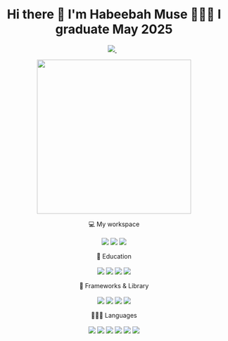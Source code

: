 

<h1 align='center'>
  Hi there 👋 I'm Habeebah Muse 👩🏿‍💻 I graduate May 2025
</h1>
<p align='center'>
  <a href="https://www.linkedin.com/in/habeebahmuse/">
    <img src="https://img.shields.io/badge/linkedin-%230077B5.svg?&style=for-the-badge&logo=linkedin&logoColor=white" />
  </a>&nbsp;&nbsp;
</p>
<p align='center'>
  <a href="#"><img src="https://github-readme-stats.vercel.app/api?username=Habeebah157&show_icons=true&count_private=true&theme=dark" width="350"></a>
</p>

<p align='center'>
  💻 My workspace<br/><br/>
  <img src="https://img.shields.io/badge/windows-%230078D6.svg?&style=for-the-badge&logo=windows&logoColor=white" />
  <img src="https://img.shields.io/badge/intel-core%20i5%2010th-%230071C5.svg?&style=for-the-badge&logo=intel&logoColor=white" />
  <img src="https://img.shields.io/badge/RAM-16GB-%230071C5.svg?&style=for-the-badge&logoColor=white" />
</p>
<p align='center'>
🏫 Education <br/><br/>
<img src="https://img.shields.io/badge/Duolingo-58CC02?style=for-the-badge&logo=Duolingo&logoColor=white" />
<img src="https://img.shields.io/badge/Coursera-0056D2?style=for-the-badge&logo=Coursera&logoColor=white" />
<img src="https://img.shields.io/badge/freecodecamp-27273D?style=for-the-badge&logo=freecodecamp&logoColor=white" />
<img src="https://img.shields.io/badge/W3Schools-04AA6D?style=for-the-badge&logo=W3Schools&logoColor=white" />
</p>
<p align='center'>
🚀 Frameworks & Library  <br/><br/>
<img src="https://img.shields.io/badge/React-20232A?style=for-the-badge&logo=react&logoColor=61DAFB" />
<img src="https://img.shields.io/badge/Node%20js-339933?style=for-the-badge&logo=nodedotjs&logoColor=white" />
<img src="https://img.shields.io/badge/PostgreSQL-316192?style=for-the-badge&logo=postgresql&logoColor=white" />
<img src="https://img.shields.io/badge/Express%20js-000000?style=for-the-badge&logo=express&logoColor=white" />
</p>
<p align='center'>
👩🏿‍💻 Languages  <br/><br/>
<img src="https://img.shields.io/badge/HTML5-E34F26?style=for-the-badge&logo=html5&logoColor=white" />
<img src="https://img.shields.io/badge/Kotlin-B125EA?style=for-the-badge&logo=kotlin&logoColor=white" />
<img src="https://img.shields.io/badge/Pandas-2C2D72?style=for-the-badge&logo=pandas&logoColor=white" />
<img src="https://img.shields.io/badge/Python-FFD43B?style=for-the-badge&logo=python&logoColor=blue" />
<img src="https://img.shields.io/badge/Scratch-4D97FF?style=for-the-badge&logo=Scratch&logoColor=white" />
<img src="https://img.shields.io/badge/JavaScript-323330?style=for-the-badge&logo=javascript&logoColor=F7DF1E" />
</p>

<!---
Habeebah157/Habeebah157 is a ✨ special ✨ repository because its `README.md` (this file) appears on your GitHub profile.
You can click the Preview link to take a look at your changes.
--->
